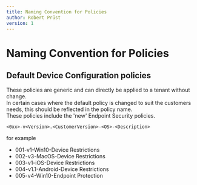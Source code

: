 ```yaml
---
title: Naming Convention for Policies
author: Robert Prüst
version: 1
---
```


# Naming Convention for Policies

## Default Device Configuration policies

These policies are generic and can directly be applied to a tenant without change.  
In certain cases where the default policy is changed to suit the customers needs, this should be reflected in the policy name.  
These policies include the 'new' Endpoint Security policies.

`<0xx>-v<Version>.<CustomerVersion>-<OS>-<Description>`

for example

* 001-v1-Win10-Device Restrictions
* 002-v3-MacOS-Device Restrictions
* 003-v1-iOS-Device Restrictions
* 004-v1.1-Android-Device Restrictions
* 005-v4-Win10-Endpoint Protection
